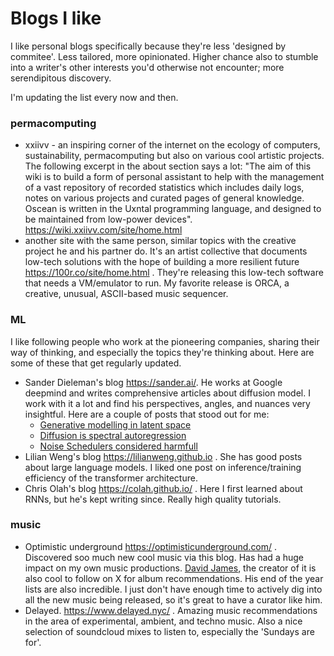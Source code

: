 # Blogs I like

I like personal blogs specifically because they're less 'designed by commitee'. Less tailored, more opinionated. Higher chance also to stumble into a writer's other interests you'd otherwise not encounter; more serendipitous discovery. 

I'm updating the list every now and then.

### permacomputing
- xxiivv - an inspiring corner of the internet on the ecology of computers, sustainability, permacomputing but also on various cool artistic projects.
The following excerpt in the about section says a lot: "The aim of this wiki is to build a form of personal assistant to help with the management of a vast repository of recorded statistics which includes daily logs, notes on various projects and curated pages of general knowledge. Oscean is written in the Uxntal programming language, and designed to be maintained from low-power devices". https://wiki.xxiivv.com/site/home.html
- another site with the same person, similar topics with the creative project he and his partner do. It's an artist collective that documents low-tech solutions with the hope of building a more resilient future https://100r.co/site/home.html . They're releasing this low-tech software that needs a VM/emulator to run. My favorite release is ORCA, a creative, unusual, ASCII-based music sequencer.

### ML
I like following people who work at the pioneering companies, sharing their way of thinking, and especially the topics they're thinking about.
Here are some of these that get regularly updated.
- Sander Dieleman's blog https://sander.ai/. He works at Google deepmind and writes comprehensive articles about diffusion model. I work with it a lot and find his perspectives, angles, and nuances very insightful. Here are a couple of posts that stood out for me: 
  - [Generative modelling in latent space](https://sander.ai/2025/04/15/latents.html)
  - [Diffusion is spectral autoregression](https://sander.ai/2024/09/02/spectral-autoregression.html)
  - [Noise Schedulers considered harmfull](https://sander.ai/2024/06/14/noise-schedules.html) 
- Lilian Weng's blog https://lilianweng.github.io . She has good posts about large language models. I liked one post on inference/training efficiency of the transformer architecture.
- Chris Olah's blog https://colah.github.io/ . Here I first learned about RNNs, but he's kept writing since. Really high quality tutorials.


### music
- Optimistic underground https://optimisticunderground.com/ . Discovered soo much new cool music via this blog. Has had a huge impact on my own music productions. [David James](https://x.com/funkentechno?lang=en), the creator of it is also cool to follow on X for album recommendations. His end of the year lists are also incredible. I just don't have enough time to actively dig into all the new music being released, so it's great to have a curator like him.
- Delayed. https://www.delayed.nyc/ . Amazing music recommendations in the area of experimental, ambient, and techno music. Also a nice selection of soundcloud mixes to listen to, especially the 'Sundays are for'.

